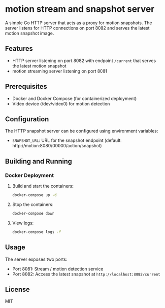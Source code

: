 # motion stream and snapshot server

A simple Go HTTP server that acts as a proxy for motion snapshots. The server listens for HTTP connections on port 8082 and serves the latest motion snapshot image.

## Features

- HTTP server listening on port 8082 with endpoint `/current` that serves the latest motion snapshot
- motion streaming server listening on port 8081

## Prerequisites

- Docker and Docker Compose (for containerized deployment)
- Video device (/dev/video0) for motion detection

## Configuration

The HTTP snapshot server can be configured using environment variables:

- `SNAPSHOT_URL`: URL for the snapshot endpoint (default: http://motion:8080/00000/action/snapshot)

## Building and Running

### Docker Deployment

1. Build and start the containers:
   ```bash
   docker-compose up -d
   ```

2. Stop the containers:
   ```bash
   docker-compose down
   ```

3. View logs:
   ```bash
   docker-compose logs -f
   ```

## Usage

The server exposes two ports:
- Port 8081: Stream / motion detection service
- Port 8082: Access the latest snapshot at `http://localhost:8082/current`

## License

MIT